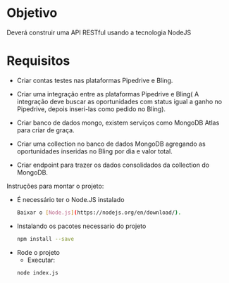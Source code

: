 # Objetivo

Deverá construir uma API RESTful usando a tecnologia NodeJS

# Requisitos

* Criar contas testes nas plataformas Pipedrive e Bling.

* Criar uma integração entre as plataformas Pipedrive e Bling( A integração deve buscar
as oportunidades com status igual a ganho no Pipedrive, depois inseri-las como
pedido no Bling).

* Criar banco de dados mongo, existem serviços como MongoDB Atlas para criar de
graça.

* Criar uma collection no banco de dados MongoDB agregando as oportunidades
inseridas no Bling por dia e valor total.

* Criar endpoint para trazer os dados consolidados da collection do MongoDB.



Instruções para montar o projeto:

*  É necessário ter o Node.JS instalado
    ```bash
    Baixar o [Node.js](https://nodejs.org/en/download/).
    ```
* Instalando os pacotes necessario do projeto
    ```bash
    npm install --save
    ```
* Rode o projeto
    * Executar:
    ```bash
    node index.js
    ```
